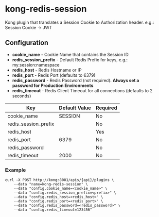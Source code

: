 # kong-redis-session
Kong plugin that translates a Session Cookie to Authorization header. e.g.: Session Cookie -> JWT

## Configuration

 * **cookie_name** - Cookie Name that contains the Session ID
 * **redis_session_prefix** - Default Redis Prefix for keys, e.g.: my:session:namespace
 * **redis_host** - Redis Hostname or IP
 * **redis_port** - Redis Port (defaults to 6379)
 * **redis_password** - Redis Password (not required). **Always set a password for Production Environments**
 * **redis_timeout** - Redis Client Timeout for all connections (defaults to 2 seconds)

| Key        | Default Value  | Required  |
| ------------- |-------------| ----- |
| cookie_name      | SESSION  | No |
| redis_session_prefix      |       |   No |
| redis_host |       | Yes |
| redis_port |  6379     | No |
| redis_password |       | No |
| redis_timeout | 2000 | No |


### Example

```
curl -X POST http://kong:8001/apis/{api}/plugins \
    --data "name=kong-redis-session" \
    --data "config.cookie_name=<cookie_name>" \
    --data "config.redis_session_prefix=<prefix>" \
    --data "config.redis_host=<redis_host>" \
    --data "config.redis_port=<redis_port>" \
    --data "config.redis_password=<redis_password>" \
    --data "config.redis_timeout=123456"
```
